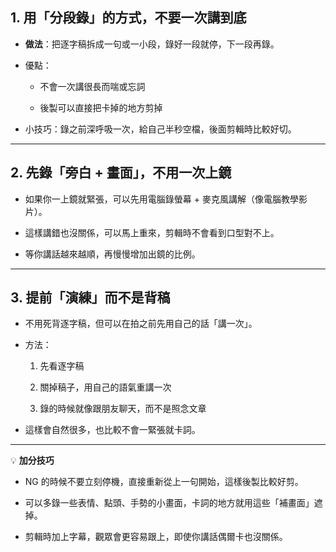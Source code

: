 ## **1. 用「分段錄」的方式，不要一次講到底**

- **做法**：把逐字稿拆成一句或一小段，錄好一段就停，下一段再錄。
    
- 優點：
    
    - 不會一次講很長而喘或忘詞
        
    - 後製可以直接把卡掉的地方剪掉
        
- 小技巧：錄之前深呼吸一次，給自己半秒空檔，後面剪輯時比較好切。
    

---

## **2. 先錄「旁白 + 畫面」，不用一次上鏡**

- 如果你一上鏡就緊張，可以先用電腦錄螢幕 + 麥克風講解（像電腦教學影片）。
    
- 這樣講錯也沒關係，可以馬上重來，剪輯時不會看到口型對不上。
    
- 等你講話越來越順，再慢慢增加出鏡的比例。
    

---

## **3. 提前「演練」而不是背稿**

- 不用死背逐字稿，但可以在拍之前先用自己的話「講一次」。
    
- 方法：
    
    1. 先看逐字稿
        
    2. 關掉稿子，用自己的語氣重講一次
        
    3. 錄的時候就像跟朋友聊天，而不是照念文章
        
- 這樣會自然很多，也比較不會一緊張就卡詞。
    

---

💡 **加分技巧**

- NG 的時候不要立刻停機，直接重新從上一句開始，這樣後製比較好剪。
    
- 可以多錄一些表情、點頭、手勢的小畫面，卡詞的地方就用這些「補畫面」遮掉。
    
- 剪輯時加上字幕，觀眾會更容易跟上，即使你講話偶爾卡也沒關係。